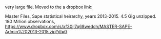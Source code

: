 
very large file. Moved to the a dropbox link:


Master Files, Sape statistical heirarchy, years 2013-2015. 4.5 Gig unzipped. 180 Million observations,
https://www.dropbox.com/s/xf30jl7q68wedch/MASTER-SAPE-Admin%202013-2015.zip?dl=0




